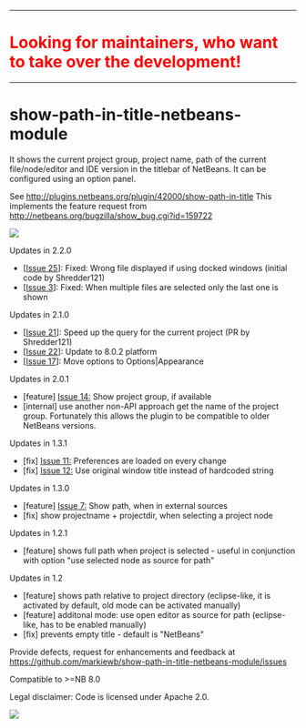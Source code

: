 <hr>
<h1 style="color: #FF0000">Looking for maintainers, who want to take over the development!</h1>
<hr>

show-path-in-title-netbeans-module
==================================

It shows the current project group, project name, path of the current file/node/editor and IDE version in the titlebar of NetBeans.
It can be configured using an option panel.

See <a href="http://plugins.netbeans.org/plugin/42000/show-path-in-title">http://plugins.netbeans.org/plugin/42000/show-path-in-title</a>
This implements the feature request from <a href="http://netbeans.org/bugzilla/show_bug.cgi?id=159722">http://netbeans.org/bugzilla/show_bug.cgi?id=159722</a>

<img src="https://raw.githubusercontent.com/markiewb/show-path-in-title-netbeans-module/master/src/test/resources/example.png">

<p>
Updates in 2.2.0
<ul>
<li>[<a href="https://github.com/markiewb/show-path-in-title-netbeans-module/issues/25">Issue 25</a>]: Fixed: Wrong file displayed if using docked windows (initial code by Shredder121)</li>
<li>[<a href="https://github.com/markiewb/show-path-in-title-netbeans-module/issues/3">Issue 3</a>]: Fixed: When multiple files are selected only the last one is shown</li>
</ul>

Updates in 2.1.0
<ul>
<li>[<a href="https://github.com/markiewb/show-path-in-title-netbeans-module/pull/21">Issue  21</a>]: Speed up the query for the current project (PR by Shredder121)</li>
<li>[<a href="https://github.com/markiewb/show-path-in-title-netbeans-module/issues/22">Issue  22</a>]: Update to 8.0.2 platform</li>
<li>[<a href="https://github.com/markiewb/show-path-in-title-netbeans-module/issues/17">Issue  17</a>]: Move options to Options|Appearance</li>

</ul>

Updates in 2.0.1
<ul>
<li>[feature] <a href="http://code.google.com/p/show-path-in-title-netbeans-module/issues/detail?id=14">Issue 14:</a> Show project group, if available</li>
<li>[internal] use another non-API approach get the name of the project group. Fortunately this allows the plugin to be compatible to older NetBeans versions.</li>
</ul>

Updates in 1.3.1
<ul>
<li>[fix] <a href="http://code.google.com/p/show-path-in-title-netbeans-module/issues/detail?id=11">Issue 11:</a> Preferences are loaded on every change</li>
<li>[fix] <a href="http://code.google.com/p/show-path-in-title-netbeans-module/issues/detail?id=12">Issue 12:</a> Use original window title instead of hardcoded string</li>
</ul>

Updates in 1.3.0
<ul>
<li>[feature] <a href="http://code.google.com/p/show-path-in-title-netbeans-module/issues/detail?id=7">Issue 7:</a> Show path, when in external sources</li>
<li>[fix] show projectname + projectdir, when selecting a project node</li>
</ul>

Updates in 1.2.1
<ul>
<li>[feature] shows full path when project is selected - useful in conjunction with option "use selected node as source for path"</li>
</ul>

Updates in 1.2
<ul>
<li>[feature] shows path relative to project directory (eclipse-like, it is activated by default, old mode can be activated manually)</li>
<li>[feature] additonal mode: use open editor as source for path (eclipse-like, has to be enabled manually)</li>
<li>[fix] prevents empty title - default is "NetBeans"</li>
</ul>
</p>
<p>Provide defects, request for enhancements and feedback at <a href="https://github.com/markiewb/show-path-in-title-netbeans-module/issues">https://github.com/markiewb/show-path-in-title-netbeans-module/issues</a></p>
<p>Compatible to >=NB 8.0</p>
<p>Legal disclaimer: Code is licensed under Apache 2.0.</p>
<p>
<a href="https://www.paypal.com/cgi-bin/webscr?cmd=_s-xclick&hosted_button_id=K4CMP92RZELE2"><img src="https://www.paypalobjects.com/en_US/i/btn/btn_donate_SM.gif" border="0"></a>
</p>
